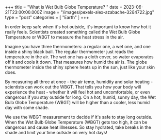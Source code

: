 +++
title = "What is Wet Bulb Globe Temperature? "
date = 2023-06-21T23:00:00.000Z
image = "/images/pexels-alex-azabache-3264722.jpg"
type = "post"
categories = [ "Earth" ]
+++

In order keep safe when it's hot outside, it's important to know how hot it really feels. Scientists created something called the Wet Bulb Globe Temperature or WBGT to measure the heat stress in the air.

Imagine you have three thermometers: a regular one, a wet one, and one inside a shiny black ball. The regular thermometer just reads the temperature in the air. The wet one has a cloth cover, so water evaporates off it and cools it down. That measures how humid the air is. The globe thermometer inside the shiny sphere heats up in the sun, just like your skin does.

By measuring all three at once - the air temp, humidity and solar heating - scientists can work out the WBGT. That tells you how your body will experience the heat - whether it will feel hot and uncomfortable, or even dangerous if you stay outside for long. On a hot, humid, sunny day, the Wet Bulb Globe Temperature (WBGT) will be higher than a cooler, less humid day with some shade.

We use the WBGT measurement to decide if it's safe to stay long outside. When the Wet Bulb Globe Temperature (WBGT) gets too high, it can be dangerous and cause heat illnesses. So stay hydrated, take breaks in the shade and limit your time outside on very hot days!
